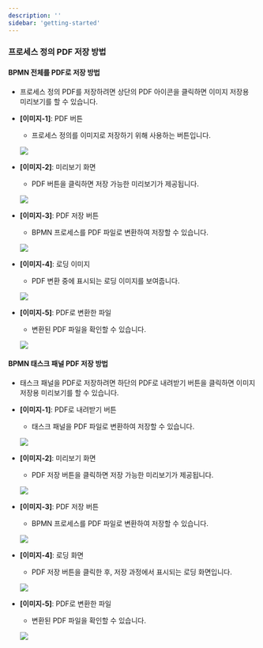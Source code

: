 ```yaml
---
description: ''
sidebar: 'getting-started'
---
```



### 프로세스 정의 PDF 저장 방법

#### BPMN 전체를 PDF로 저장 방법

   - 프로세스 정의 PDF를 저장하려면 상단의 PDF 아이콘을 클릭하면 이미지 저장용 미리보기를 할 수 있습니다.  
   
   - **[이미지-1]**: PDF 버튼  
     - 프로세스 정의를 이미지로 저장하기 위해 사용하는 버튼입니다.  

     ![](../../../uengine-image/save_image_button.png)

   - **[이미지-2]**: 미리보기 화면  
     - PDF 버튼을 클릭하면 저장 가능한 미리보기가 제공됩니다.  

     ![](../../../uengine-image/save-preview.png)

   - **[이미지-3]**: PDF 저장 버튼  
     - BPMN 프로세스를 PDF 파일로 변환하여 저장할 수 있습니다.  

     ![](../../../uengine-image/save-pdf-button.png)

   - **[이미지-4]**: 로딩 이미지  
     - PDF 변환 중에 표시되는 로딩 이미지를 보여줍니다.  

     ![](../../../uengine-image/save-pdf-loading.png)

   - **[이미지-5]**: PDF로 변환한 파일  
     - 변환된 PDF 파일을 확인할 수 있습니다.  

     ![](../../../uengine-image/save-pdf.png)

#### BPMN 태스크 패널 PDF 저장 방법

   - 태스크 패널을 PDF로 저장하려면 하단의 PDF로 내려받기 버튼을 클릭하면 이미지 저장용 미리보기를 할 수 있습니다.  

   - **[이미지-1]**: PDF로 내려받기 버튼  
     - 태스크 패널을 PDF 파일로 변환하여 저장할 수 있습니다.  

     ![](../../../uengine-image/save-pdf-panel.png)

   - **[이미지-2]**: 미리보기 화면  
     - PDF 저장 버튼을 클릭하면 저장 가능한 미리보기가 제공됩니다.  

     ![](../../../uengine-image/save-pdf-panel-preview.png)
     
   - **[이미지-3]**: PDF 저장 버튼  
     - BPMN 프로세스를 PDF 파일로 변환하여 저장할 수 있습니다.  

     ![](../../../uengine-image/save-pdf-button.png)

   - **[이미지-4]**: 로딩 화면  
     - PDF 저장 버튼을 클릭한 후, 저장 과정에서 표시되는 로딩 화면입니다.  

     ![](../../../uengine-image/save-pdf-panel-loading.png)

   - **[이미지-5]**: PDF로 변환한 파일  
     - 변환된 PDF 파일을 확인할 수 있습니다.  

     ![](../../../uengine-image/save-pdf-panel-file.png)



